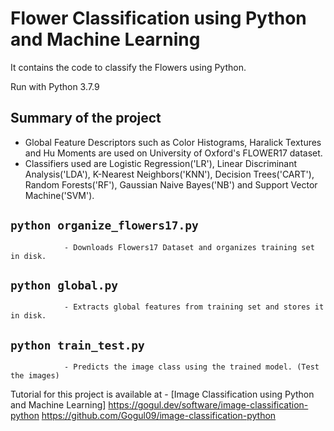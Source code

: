 # Flower Classification using Python and Machine Learning

It contains the code to classify the Flowers using Python. 

Run with Python 3.7.9 

## Summary of the project
* Global Feature Descriptors such as Color Histograms, Haralick Textures and Hu Moments are used on University of Oxford's FLOWER17 dataset.
* Classifiers used are Logistic Regression('LR'), Linear Discriminant Analysis('LDA'), K-Nearest Neighbors('KNN'), Decision Trees('CART'), Random Forests('RF'), Gaussian Naive Bayes('NB') and Support Vector Machine('SVM').


## `python organize_flowers17.py` 
                - Downloads Flowers17 Dataset and organizes training set in disk.
## `python global.py` 
                - Extracts global features from training set and stores it in disk.
## `python train_test.py` 
                - Predicts the image class using the trained model. (Test the images)

Tutorial for this project is available at - [Image Classification using Python and Machine Learning] https://gogul.dev/software/image-classification-python
           https://github.com/Gogul09/image-classification-python
